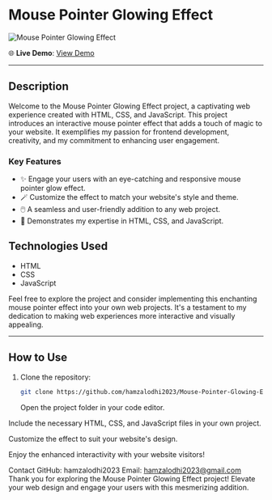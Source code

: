 # Mouse Pointer Glowing Effect

![Mouse Pointer Glowing Effect](https://your-image-url.com)

🌐 **Live Demo**: [View Demo](https://hamzalodhi2023.github.io/Mouse-Pointer-Glowing-Effect/)

---

## Description

Welcome to the Mouse Pointer Glowing Effect project, a captivating web experience created with HTML, CSS, and JavaScript. This project introduces an interactive mouse pointer effect that adds a touch of magic to your website. It exemplifies my passion for frontend development, creativity, and my commitment to enhancing user engagement.

### Key Features

- ✨ Engage your users with an eye-catching and responsive mouse pointer glow effect.
- 🪄 Customize the effect to match your website's style and theme.
- 🖱️ A seamless and user-friendly addition to any web project.
- 🚀 Demonstrates my expertise in HTML, CSS, and JavaScript.

## Technologies Used

- HTML
- CSS
- JavaScript

Feel free to explore the project and consider implementing this enchanting mouse pointer effect into your own web projects. It's a testament to my dedication to making web experiences more interactive and visually appealing.

---

## How to Use

1. Clone the repository:

   ```bash
   git clone https://github.com/hamzalodhi2023/Mouse-Pointer-Glowing-Effect.git
   ```
   Open the project folder in your code editor.

Include the necessary HTML, CSS, and JavaScript files in your own project.

Customize the effect to suit your website's design.

Enjoy the enhanced interactivity with your website visitors!

Contact
GitHub: hamzalodhi2023
Email: hamzalodhi2023@gmail.com
Thank you for exploring the Mouse Pointer Glowing Effect project! Elevate your web design and engage your users with this mesmerizing addition.
